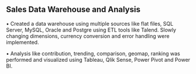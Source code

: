## Sales Data Warehouse and Analysis 

•	Created a data warehouse using multiple sources like flat files, SQL Server, MySQL, Oracle and Postgre using ETL tools like Talend. Slowly changing dimensions, currency conversion and error handling were implemented.

•	Analysis like contribution, trending, comparison, geomap, ranking was performed and visualized using Tableau, Qlik Sense, Power Pivot and Power BI.
